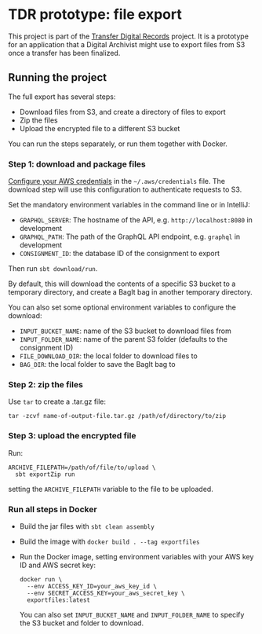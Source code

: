 # TDR prototype: file export

This project is part of the [Transfer Digital Records][tdr-docs] project. It is a prototype for an application that a
Digital Archivist might use to export files from S3 once a transfer has been finalized.

[tdr-docs]: https://github.com/nationalarchives/tdr-dev-documentation

## Running the project

The full export has several steps:

- Download files from S3, and create a directory of files to export
- Zip the files
- Upload the encrypted file to a different S3 bucket

You can run the steps separately, or run them together with Docker.

### Step 1: download and package files

[Configure your AWS credentials][aws-cli-auth] in the `~/.aws/credentials` file. The download step will use this
configuration to authenticate requests to S3.

Set the mandatory environment variables in the command line or in IntelliJ:

- `GRAPHQL_SERVER`: The hostname of the API, e.g. `http://localhost:8080` in development
- `GRAPHQL_PATH`: The path of the GraphQL API endpoint, e.g. `graphql` in development
- `CONSIGNMENT_ID`: the database ID of the consignment to export

Then run `sbt download/run`.

By default, this will download the contents of a specific S3 bucket to a temporary directory, and create a BagIt bag in
another temporary directory.

You can also set some optional environment variables to configure the download:

- `INPUT_BUCKET_NAME`: name of the S3 bucket to download files from
- `INPUT_FOLDER_NAME`: name of the parent S3 folder (defaults to the consignment ID)
- `FILE_DOWNLOAD_DIR`: the local folder to download files to
- `BAG_DIR`: the local folder to save the BagIt bag to

[aws-cli-auth]: https://docs.aws.amazon.com/cli/latest/userguide/cli-configure-files.html

### Step 2: zip the files

Use `tar` to create a .tar.gz file:

```
tar -zcvf name-of-output-file.tar.gz /path/of/directory/to/zip
```

### Step 3: upload the encrypted file

Run:

```
ARCHIVE_FILEPATH=/path/of/file/to/upload \
  sbt exportZip run
```

setting the `ARCHIVE_FILEPATH` variable to the file to be uploaded.

### Run all steps in Docker

- Build the jar files with `sbt clean assembly`
- Build the image with `docker build . --tag exportfiles`
- Run the Docker image, setting environment variables with your AWS key ID and AWS secret key:

  ```
  docker run \
    --env ACCESS_KEY_ID=your_aws_key_id \
    --env SECRET_ACCESS_KEY=your_aws_secret_key \
    exportfiles:latest
  ```

  You can also set `INPUT_BUCKET_NAME` and `INPUT_FOLDER_NAME` to specify the S3 bucket and folder to download.
